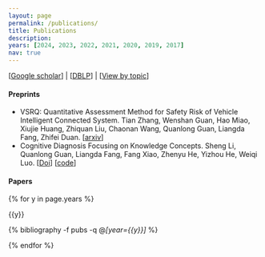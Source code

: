 ```yaml
---
layout: page
permalink: /publications/
title: Publications
description: 
years: [2024, 2023, 2022, 2021, 2020, 2019, 2017]
nav: true
---
```


[[Google scholar](https://scholar.google.com/citations?hl=zh-CN&user=v4JiSqsAAAAJ)] | [[DBLP](https://dblp.org/pid/61/7717.html)] | [[View by topic](https://chanllon.github.io/research/)]

#### Preprints

- VSRQ: Quantitative Assessment Method for Safety Risk of Vehicle Intelligent Connected System. Tian Zhang, Wenshan Guan, Hao Miao, Xiujie Huang, Zhiquan Liu, Chaonan Wang, Quanlong Guan, Liangda Fang, Zhifei Duan. [[arxiv](https://arxiv.org/abs/2305.01898)]
- Cognitive Diagnosis Focusing on Knowledge Concepts. Sheng Li, Quanlong Guan, Liangda Fang, Fang Xiao, Zhenyu He, Yizhou He, Weiqi Luo. [[Doi](https://dl.acm.org/doi/abs/10.1145/3511808.3557096)] [[code](https://github.com/chanllon)]

<!-- #### Books

<div class="publications">

{% for y in page.years %}
  {% bibliography -f books -q @*[year={{y}}]* %}
{% endfor %}

</div> -->

#### Papers

<div class="publications">

{% for y in page.years %}
  <div>{{y}}</div>
  
  {% bibliography -f pubs -q @*[year={{y}}]* %}
 
{% endfor %}

</div>
